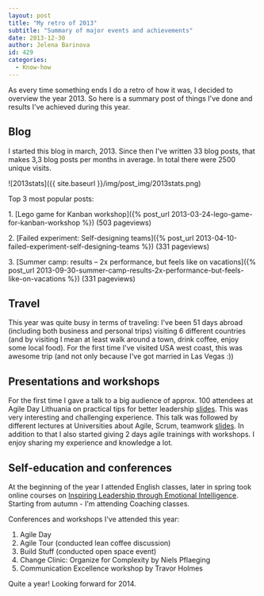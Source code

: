 ```yaml
---
layout: post
title: "My retro of 2013"
subtitle: "Summary of major events and achievements"
date: 2013-12-30
author: Jelena Barinova
id: 429
categories:
  - Know-how
---
```


As every time something ends I do a retro of how it was, I decided to overview the year 2013\. So here is a summary post of things I've done and results I've achieved during this year.

## Blog

I started this blog in march, 2013\. Since then I've written 33 blog posts, that makes 3,3 blog posts per months in average. In total there were 2500 unique visits.

![2013stats]({{ site.baseurl }}/img/post_img/2013stats.png)

Top 3 most popular posts:

1. [Lego game for Kanban workshop]({% post_url 2013-03-24-lego-game-for-kanban-workshop %}) (503 pageviews)

2. [Failed experiment: Self-designing teams]({% post_url 2013-04-10-failed-experiment-self-designing-teams %}) (331 pageviews)

3. [Summer camp: results – 2x performance, but feels like on vacations]({% post_url 2013-09-30-summer-camp-results-2x-performance-but-feels-like-on-vacations %}) (331 pageviews)

## Travel

This year was quite busy in terms of traveling: I've been 51 days abroad (including both business and personal trips) visiting 6 different countries (and by visiting I mean at least walk around a town, drink coffee, enjoy some local food). For the first time I've visited USA west coast, this was awesome trip (and not only because I've got married in Las Vegas :))

## Presentations and workshops

For the first time I gave a talk to a big audience of approx. 100 attendees at Agile Day Lithuania on practical tips for better leadership [slides](https://speakerdeck.com/jelenafiodorova/73-tips-to-become-a-better-leader). This was very interesting and challenging experience. This talk was followed by different lectures at Universities about Agile, Scrum, teamwork [slides](https://speakerdeck.com/jelenafiodorova/teamwork-agile-way). In addition to that I also started giving 2 days agile trainings with workshops. I enjoy sharing my experience and knowledge a lot.

## Self-education and conferences

At the beginning of the year I attended English classes, later in spring took online courses on [Inspiring Leadership through Emotional Intelligence](https://www.coursera.org/course/lead-ei). Starting from autumn - I'm attending Coaching classes.

Conferences and workshops I've attended this year:

1.  Agile Day
2.  Agile Tour (conducted lean coffee discussion)
3.  Build Stuff (conducted open space event)
4.  Change Clinic: Organize for Complexity by Niels Pflaeging
5.  Communication Excellence workshop by Travor Holmes

Quite a year! Looking forward for 2014.